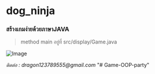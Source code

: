 # dog_ninja
### สร้างเกมง่ายด้วยภาษาJAVA
>method main อยู่ที่ src/display/Game.java

![Image](http://www.todostudent.com/img/Untitled.png)


_ติดต่อ : dragon123789555@gmail.com_
"# Game-OOP-party" 
